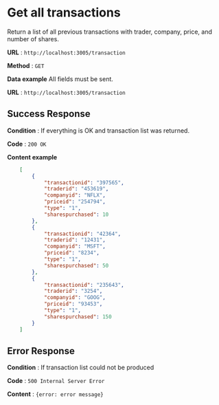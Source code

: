 # Get all transactions

Return a list of all previous transactions with trader, company, price, and number of shares.

**URL** : `http://localhost:3005/transaction`

**Method** : `GET`

**Data example** All fields must be sent.

**URL** : `http://localhost:3005/transaction`

## Success Response

**Condition** : If everything is OK and transaction list was returned.

**Code** : `200 OK`

**Content example**

```json
    [
        {
            "transactionid": "397565",
            "traderid": "453619",
            "companyid": "NFLX",
            "priceid": "254794",
            "type": "1",
            "sharespurchased": 10
        },
        {
            "transactionid": "42364",
            "traderid": "12431",
            "companyid": "MSFT",
            "priceid": "8234",
            "type": "1",
            "sharespurchased": 50
        },
        {
            "transactionid": "235643",
            "traderid": "3254",
            "companyid": "GOOG",
            "priceid": "93453",
            "type": "1",
            "sharespurchased": 150
        }
    ]
```

## Error Response

**Condition** : If transaction list could not be produced

**Code** : `500 Internal Server Error`

**Content** : `{error: error message}`

